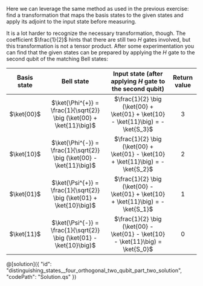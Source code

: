 Here we can leverage the same method as used in the previous exercise: find a transformation that maps the basis states to the given states and apply its adjoint to the input state before measuring.

It is a lot harder to recognize the necessary transformation, though. The coefficient $\frac{1}{2}$ hints that there are still two $H$ gates involved, but this transformation is not a tensor product. After some experimentation you can find that the given states can be prepared by applying the $H$ gate to the second qubit of the matching Bell states:

| Basis state | Bell state  | Input state (after applying $H$ gate to the second qubit) | Return value |
|     :---:    |     :---:      |        :---:        |      :---:        |
| $\ket{00}$     | $\ket{\Phi^{+}} = \frac{1}{\sqrt{2}} \big (\ket{00} + \ket{11}\big)$        | $\frac{1}{2} \big (\ket{00} + \ket{01} + \ket{10} - \ket{11}\big) = -\ket{S_3}$      | 3 |
| $\ket{10}$     | $\ket{\Phi^{-}} = \frac{1}{\sqrt{2}} \big (\ket{00} - \ket{11}\big)$        | $\frac{1}{2} \big (\ket{00} + \ket{01} - \ket{10} + \ket{11}\big) = -\ket{S_2}$      | 2 |
| $\ket{01}$     | $\ket{\Psi^{+}} = \frac{1}{\sqrt{2}} \big (\ket{01} + \ket{10}\big)$        | $\frac{1}{2} \big (\ket{00} - \ket{01} + \ket{10} + \ket{11}\big) = -\ket{S_1}$      | 1 |
| $\ket{11}$     | $\ket{\Psi^{-}} = \frac{1}{\sqrt{2}} \big (\ket{01} - \ket{10}\big)$        | $\frac{1}{2} \big (\ket{00} - \ket{01} - \ket{10} - \ket{11}\big) = \ket{S_0}$      | 0 |

@[solution]({
    "id": "distinguishing_states__four_orthogonal_two_qubit_part_two_solution",
    "codePath": "Solution.qs"
})
